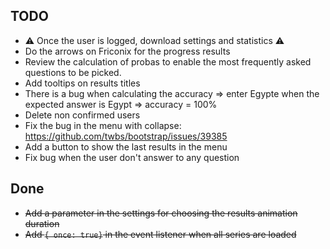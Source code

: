 ## TODO

* ⚠ Once the user is logged, download settings and statistics ⚠
* Do the arrows on Friconix for the progress results
* Review the calculation of probas to enable the most frequently asked questions to be picked.
* Add tooltips on results titles
* There is a bug when calculating the accuracy => enter Egypte when the expected answer is Egypt => accuracy = 100%
* Delete non confirmed users
* Fix the bug in the menu with collapse: https://github.com/twbs/bootstrap/issues/39385
* Add a button to show the last results in the menu
* Fix bug when the user don't answer to any question


## Done


* ~~Add a parameter in the settings for choosing the results animation duration~~
* ~~Add `{ once: true}` in the event listener when all series are loaded~~